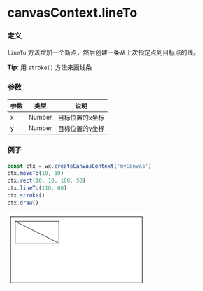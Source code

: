 # canvasContext.lineTo

### 定义
`lineTo` 方法增加一个新点，然后创建一条从上次指定点到目标点的线。

**Tip**: 用 `stroke()` 方法来画线条

### 参数
| 参数   | 类型     | 说明       |
| ---- | ------ | -------- |
| x    | Number | 目标位置的x坐标 |
| y    | Number | 目标位置的y坐标 |

### 例子
```javascript
const ctx = wx.createCanvasContext('myCanvas')
ctx.moveTo(10, 10)
ctx.rect(10, 10, 100, 50)
ctx.lineTo(110, 60)
ctx.stroke()
ctx.draw()
```

![](../../image/canvas/line-to.png)
